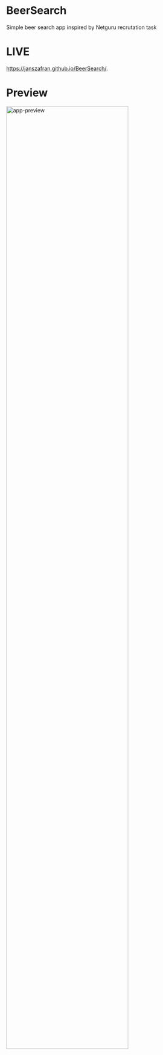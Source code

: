 # BeerSearch

Simple beer search app inspired by Netguru recrutation task

<h1>LIVE</h1>

https://janszafran.github.io/BeerSearch/.

# Preview
<div>
  <img src="https://imgur.com/ZDyYaKb.gif" alt="app-preview" width="80%">
</div>
